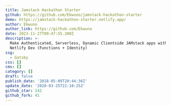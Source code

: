 ```yaml
---
title: Jamstack Hackathon Starter
github: https://github.com/Ekwuno/jamstack-hackathon-starter
demo: https://jamstack-hackathon-starter.netlify.app/
author: Ekwuno
author_link: https://github.com/Ekwuno
date: 2023-11-27T09:47:55.200Z
description: >-
  Make Authenticated, Serverless, Dynamic Clientside JAMstack apps with Gatsby +
  Netlify Dev (Functions + Identity)
ssg:
  - Gatsby
css: []
cms: []
category: []
draft: false
publish_date: '2018-05-09T20:44:36Z'
update_date: '2020-03-25T22:18:25Z'
github_star: 142
github_fork: 41
---
```

